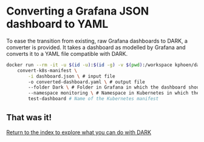 # Converting a Grafana JSON dashboard to YAML

To ease the transition from existing, raw Grafana dashboards to DARK, a converter is provided.
It takes a dashboard as modelled by Grafana and converts it to a YAML file compatible with DARK.

```sh
docker run --rm -it -u $(id -u):$(id -g) -v $(pwd):/workspace kphoen/dark-converter:latest \
    convert-k8s-manifest \
        -i dashboard.json \ # input file
        -o converted-dashboard.yaml \ # output file
        --folder Dark \ # Folder in Grafana in which the dashboard should be created
        --namespace monitoring \ # Namespace in Kubernetes in which the manifest should live
        test-dashboard # Name of the Kubernetes manifest
```

## That was it!

[Return to the index to explore what you can do with DARK](../index.md)
